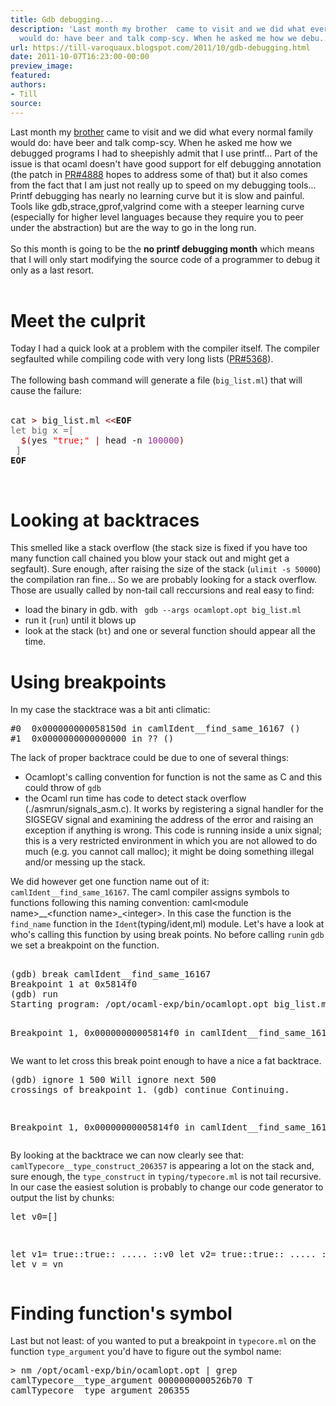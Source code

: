 ```yaml
---
title: Gdb debugging...
description: 'Last month my brother  came to visit and we did what every normal family
  would do: have beer and talk comp-scy. When he asked me how we debu...'
url: https://till-varoquaux.blogspot.com/2011/10/gdb-debugging.html
date: 2011-10-07T16:23:00-00:00
preview_image:
featured:
authors:
- Till
source:
---
```


<div dir="ltr" style="text-align: left;" trbidi="on">Last month my <a href="http://gael-varoquaux.info/blog/ - [404 Not Found]">brother</a> came to visit and we did what every normal family would do: have beer and talk comp-scy. When he asked me how we debugged programs I had to sheepishly admit that I use printf... Part of the issue is that ocaml doesn't have good support for elf debugging annotation (the patch in <a href="http://caml.inria.fr/mantis/view.php?id=4888">PR#4888</a> hopes to address some of that) but it also comes from the fact that I am just not really up to speed on my debugging tools... Printf debugging has nearly no learning curve but it is slow and painful. Tools like gdb,strace,gprof,valgrind come with a steeper learning curve (especially for higher level languages because they require you to peer under the abstraction) but are the way to go in the long run.<br/>
<br/>
So this month is going to be the <b>no printf debugging month</b> which means that I will only start modifying the source code of a programmer to debug it only as a last resort.<br/>
<br/>
<h1>Meet the culprit</h1>Today I had a quick look at a problem with the compiler itself. The compiler segfaulted while compiling code with very long lists (<a href="http://caml.inria.fr/mantis/view.php?id=5368">PR#5368</a>). <br/>
<br/>
The following bash command will generate a file (<code>big_list.ml</code>) that will cause the failure:<br/>
<br/>
<pre><tt>cat <span style="color: #990000;">&gt;</span> big_list<span style="color: #990000;">.</span>ml <span style="color: #990000;">&lt;&lt;</span><b>EOF</b>
<span style="color: #666666;">let big x =[</span>
  <span style="color: #990000;">$(</span>yes <span style="color: red;">&quot;true;&quot;</span> <span style="color: #990000;">|</span> head -n <span style="color: #993399;">100000</span><span style="color: #990000;">)</span>
<span style="color: #666666;"> ]</span>
<b>EOF</b>
</tt></pre><br/>
<h1>Looking at backtraces</h1>This smelled like a stack overflow (the stack size is fixed if you have too many function call chained you blow your stack out and might get a segfault). Sure enough, after raising the size of the stack (<code>ulimit -s 50000</code>)  the compilation ran fine... So we are probably looking for a stack overflow. Those are usually called by non-tail call reccursions and real easy to find:<br/>
<ul><li>load the binary in gdb. with <code> gdb --args ocamlopt.opt big_list.ml </code> <br/>
</li>
<li>run it (<code>run</code>) until it blows up <br/>
</li>
<li>look at the stack (<code>bt</code>) and one or several function should appear all the time.<br/>
</li>
</ul><h1>Using breakpoints</h1>In my case the stacktrace was a bit anti climatic:  <br/>
<pre><tt>#0  0x000000000058150d in camlIdent__find_same_16167 ()
#1  0x0000000000000000 in ?? ()</tt></pre>The lack of proper backtrace could be due to one of several things: <br/>
<ul><li> Ocamlopt's calling convention for function is not the same as C and this could throw of <code>gdb</code><br/>
</li>
<li> the Ocaml run time has code to detect stack overflow (./asmrun/signals_asm.c). It works by registering a signal handler for the SIGSEGV signal and examining the address of the error and raising an exception if anything is wrong. This code is running inside a unix signal; this is a very restricted environment in which you are not allowed to do much (e.g. you cannot call malloc); it might be doing something illegal and/or messing up the stack.<br/>
</li>
</ul>We did however get one function name out of it: <code>camlIdent__find_same_16167</code>. The caml compiler assigns symbols to functions following this naming convention: caml&lt;module name&gt;__&lt;function name&gt;_&lt;integer&gt;. In this case the function is the <code>find_name</code> function in the <code>Ident</code>(typing/ident,ml) module. Let's have a look at who's calling this function by using break points.  No before calling <code>run</code>in <code>gdb</code> we set a breakpoint on the function.  <br/>
<pre><tt>
(gdb) break camlIdent__find_same_16167
Breakpoint 1 at 0x5814f0
(gdb) run
Starting program: /opt/ocaml-exp/bin/ocamlopt.opt big_list.ml

Breakpoint 1, 0x00000000005814f0 in camlIdent__find_same_16167 ()
</tt></pre>We want to let cross this break point enough to have a nice a fat backtrace.  <pre><tt>(gdb) ignore 1 500
Will ignore next 500 crossings of breakpoint 1.
(gdb) continue
Continuing.

Breakpoint 1, 0x00000000005814f0 in camlIdent__find_same_16167 ()
</tt></pre>By looking at the backtrace we can now clearly see that: <code>camlTypecore__type_construct_206357</code> is appearing a lot on the stack and, sure enough, the <code>type_construct</code> in <code>typing/typecore.ml</code> is not tail recursive. In our case the easiest solution is probably to change our code generator to output the list by chunks: <pre>let v0=[]

let v1= true::true:: ..... ::v0
let v2= true::true:: ..... ::v1
....
let v = vn
</pre><h1>Finding function's symbol</h1>Last but not least: of you wanted to put a breakpoint in <code>typecore.ml</code> on the function <code>type_argument</code> you'd have to figure out the symbol name: <pre><tt>&gt; nm /opt/ocaml-exp/bin/ocamlopt.opt | grep camlTypecore__type_argument
0000000000526b70 T camlTypecore__type_argument_206355</tt></pre></div>
